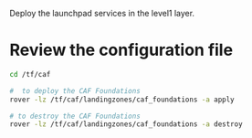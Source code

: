 Deploy the launchpad services in the level1 layer.

# Review the configuration file

```bash
cd /tf/caf

#  to deploy the CAF Foundations
rover -lz /tf/caf/landingzones/caf_foundations -a apply

# to destroy the CAF Foundations
rover -lz /tf/caf/landingzones/caf_foundations -a destroy
```
